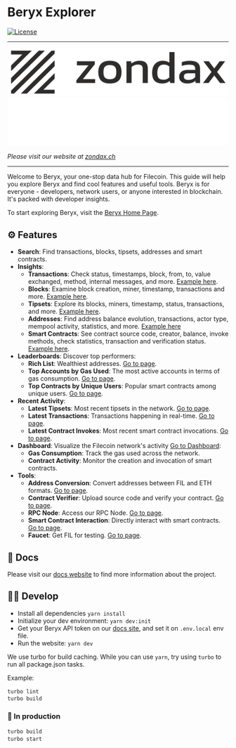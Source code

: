 # Beryx Explorer

[![License](https://img.shields.io/badge/License-Apache%202.0-blue.svg)](https://opensource.org/licenses/Apache-2.0)

---

![zondax_light](docs/assets/zondax_light.png#gh-light-mode-only)
![zondax_dark](docs/assets/zondax_dark.png#gh-dark-mode-only)

_Please visit our website at [zondax.ch](https://zondax.ch)_

---

Welcome to Beryx, your one-stop data hub for Filecoin. This guide will help you explore Beryx and find cool features and useful tools. Beryx is for everyone - developers, network users, or anyone interested in blockchain. It's packed with developer insights.

To start exploring Beryx, visit the [Beryx Home Page](https://beryx.io/).

## :gear: Features

- **Search**: Find transactions, blocks, tipsets, addresses and smart contracts.
- **Insights**:
  - **Transactions**: Check status, timestamps, block, from, to, value exchanged, method, internal messages, and more. [Example here](https://beryx.io/v1/search/fil/mainnet/txs/bafy2bzaceab3xcn7qkcuj5oyifa6dn3ihke55bdmerphef4r6aorjdhk3uriq).
  - **Blocks**: Examine block creation, miner, timestamp, transactions and more. [Example here](https://beryx.io/v1/search/fil/mainnet/block-cid/bafy2bzaceb2udtsfnbz6viwq3mscy4msh4tcr5lhy7fscweovpsk4ksnl4sgu).
  - **Tipsets**: Explore its blocks, miners, timestamp, status, transactions, and more. [Example here](https://beryx.io/v1/search/fil/mainnet/tipset/2708613).
  - **Addresses**: Find address balance evolution, transactions, actor type, mempool activity, statistics, and more. [Example here](https://beryx.io/v1/search/fil/mainnet/address/f3u54wclxf5osictiuptwyhnu5nmdma6cdum4n7pdmanmflqt25srrtlwxjur5uhly2k476dhfwrierfa6o5pa)
  - **Smart Contracts**: See contract source code, creator, balance, invoke methods, check statistics, transaction and verification status. [Example here](https://beryx.io/v1/search/fil/mainnet/address/f410fg6dyyyr5q7k6tg7kmavzw4uimz3phxxqmfk2mky).
- **Leaderboards**: Discover top performers:
  - **Rich List**: Wealthiest addresses. [Go to page](https://beryx.io/leaderboard).
  - **Top Accounts by Gas Used**: The most active accounts in terms of gas consumption. [Go to page](https://beryx.io/leaderboard).
  - **Top Contracts by Unique Users**: Popular smart contracts among unique users. [Go to page](https://beryx.io/leaderboard).
- **Recent Activity**:
  - **Latest Tipsets**: Most recent tipsets in the network. [Go to page](https://beryx.io/recent_activity?tab=tipsets).
  - **Latest Transactions**: Transactions happening in real-time. [Go to page](https://beryx.io/recent_activity?tab=transactions).
  - **Latest Contract Invokes**: Most recent smart contract invocations. [Go to page](https://beryx.io/recent_activity?tab=contracts).
- **Dashboard**: Visualize the Filecoin network's activity [Go to Dashboard](https://beryx.io/dashboard):
  - **Gas Consumption**: Track the gas used across the network.
  - **Contract Activity**: Monitor the creation and invocation of smart contracts.
- **Tools**:
  - **Address Conversion**: Convert addresses between FIL and ETH formats. [Go to page](https://beryx.io/address_converter).
  - **Contract Verifier**: Upload source code and verify your contract. [Go to page](https://beryx.io/contract_verifier).
  - **RPC Node**: Access our RPC Node. [Go to page](https://beryx.io/rpc).
  - **Smart Contract Interaction**: Directly interact with smart contracts. [Go to page](https://beryx.io/interact).
  - **Faucet**: Get FIL for testing. [Go to page](https://beryx.io/faucet).

## :book: Docs

Please visit our [docs website](https://docs.zondax.ch/beryx-explorer) to find more information about the project.

## 🧑‍💻 Develop

- Install all dependencies `yarn install`
- Initialize your dev environment: `yarn dev:init`
- Get your Beryx API token on our [docs site](https://docs.zondax.ch/beryx-api), and set it on `.env.local` env file.
- Run the website: `yarn dev`

We use turbo for build caching. While you can use `yarn`, try using `turbo` to run all package.json tasks.

Example:

```
turbo lint
turbo build
```

### :rocket: In production

```bash
turbo build
turbo start
```
